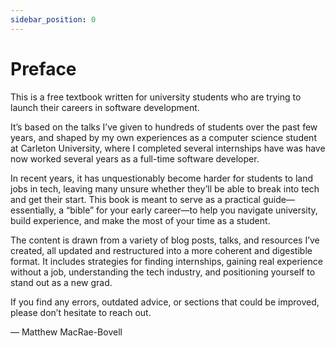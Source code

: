 ```yaml
---
sidebar_position: 0
---
```


# Preface

This is a free textbook written for university students who are trying to launch their careers in software development.

It’s based on the talks I’ve given to hundreds of students over the past few years, and shaped by my own experiences as a computer science student at Carleton University, where I completed several internships have was have now worked several years as a full-time software developer.

In recent years, it has unquestionably become harder for students to land jobs in tech, leaving many unsure whether they’ll be able to break into tech and get their start. This book is meant to serve as a practical guide—essentially, a “bible” for your early career—to help you navigate university, build experience, and make the most of your time as a student.

The content is drawn from a variety of blog posts, talks, and resources I’ve created, all updated and restructured into a more coherent and digestible format. It includes strategies for finding internships, gaining real experience without a job, understanding the tech industry, and positioning yourself to stand out as a new grad.

If you find any errors, outdated advice, or sections that could be improved, please don’t hesitate to reach out.

— Matthew MacRae-Bovell
